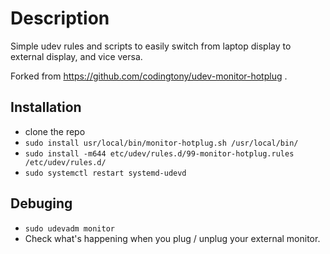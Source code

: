 # Description

Simple udev rules and scripts to easily switch from laptop display to external display, and vice versa.

Forked from https://github.com/codingtony/udev-monitor-hotplug .

## Installation
  * clone the repo
  * `sudo install usr/local/bin/monitor-hotplug.sh /usr/local/bin/`
  * `sudo install -m644 etc/udev/rules.d/99-monitor-hotplug.rules /etc/udev/rules.d/`
  * `sudo systemctl restart systemd-udevd`

## Debuging
  * `sudo udevadm monitor`
  * Check what's happening when you plug / unplug your external monitor.
